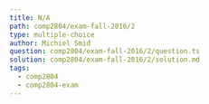 ```yaml
---
title: N/A
path: comp2804/exam-fall-2016/2
type: multiple-choice
author: Michiel Smid
question: comp2804/exam-fall-2016/2/question.ts
solution: comp2804/exam-fall-2016/2/solution.md
tags:
  - comp2804
  - comp2804-exam
---
```

